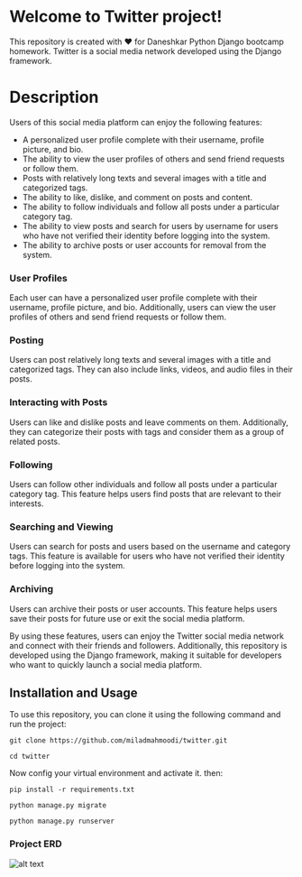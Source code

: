 # Welcome to Twitter project!
This repository is created with ❤️ for Daneshkar Python Django bootcamp homework. Twitter is a social media network developed using the Django framework.


# Description

Users of this social media platform can enjoy the following features:

-   A  personalized user profile  complete with their username,  profile picture, and bio.
-   The ability to view the  user profiles  of others and send  friend requests  or follow them.
-   Posts with relatively long texts and several images with a title and categorized tags.
-   The ability to like, dislike, and comment on posts and content.
-   The ability to follow individuals and follow all posts under a particular category tag.
-   The ability to view posts and search for users by username for users who have not verified their identity before logging into the system.
-   The ability to archive posts or user accounts for removal from the system.

### User Profiles
Each user can have a  personalized user profile  complete with their username, profile picture, and bio. Additionally, users can view the  user profiles  of others and send  friend requests  or follow them.

### Posting
Users can post relatively long texts and several images with a title and categorized tags. They can also include links, videos, and  audio files  in their posts.

### Interacting with Posts
Users can like and dislike posts and leave comments on them. Additionally, they can categorize their posts with tags and consider them as a group of related posts.

### Following

Users can follow other individuals and follow all posts under a particular category tag. This feature helps users find posts that are relevant to their interests.

### Searching and Viewing

Users can search for posts and users based on the username and category tags. This feature is available for users who have not verified their identity before logging into the system.

### Archiving

Users can archive their posts or  user  accounts. This feature helps users save their posts for future use or exit the social media platform.

By using these features, users can enjoy the  Twitter  social media network and connect with their friends and followers. Additionally, this repository is developed using the  Django  framework, making it suitable for developers who want to quickly launch a social media platform.


## Installation and Usage
To use this repository, you can clone it using the following command and run the project:
```
git clone https://github.com/miladmahmoodi/twitter.git
```
```
cd twitter
```
Now config your virtual environment and activate it. then:
```
pip install -r requirements.txt
```
```
python manage.py migrate
```
```
python manage.py runserver
```

### Project ERD
![alt text]([http://url/to/img.png](https://viewer.diagrams.net/?tags=%7B%7D&target=blank&highlight=0000ff&edit=_blank&layers=1&nav=1&title=twitter.drawio#R7V1bb9u4Ev4t%2BxBg%2B%2BDCuvny2KRNW5xmUaTdtvsU0JJsE5FFV1JiJ7%2F%2BkBIlyyJty1eq4gABYks0RQ2%2FmW9IDodX1s1s%2BTFC8%2Bkd8fzgyux6yyvr%2FZVpGsNej%2F5jV174lW5%2BZRJhj19bXfiGX%2F28IL%2F6hD0%2FXiuYEBIkeL5%2B0SVh6LvJ2jUURWSxXmxMgvWnztHEFy58c1EgXv2JvWSaXXUG1ur6Jx9PpvzJA7Of3ZihvCx%2FkXiKPLJYu%2BQvk1sSJryFX%2F1ohkI%2FTOidOxQ9%2BtGV82GaJOxF312Zt%2FRvzEq%2FnRAyCXw0x%2FFbl8zoZTemRW7HaIYDJuZSRde8Ivo468OVdRMRkmSfZssbP2B9lfdC1qbbDXcLMUSs3ho%2FGH%2B07%2B33sflp%2Bd2663Sn4dT90TG4cJ5R8MTl%2B5XECRdQ8pILncpqzj4maMQuXccJihKODatLL9DeThAO6ZtZ7430exCgeYzT4tmVKQ68L%2BiFPCV5Rfm36zFe%2Bt59Bg1WlqLkC62MfWWVMyl%2F441ht1GAJyH97NJXZ0%2B8jvyYtuULihNeYprMAv5xjIPghgQkSt%2FE8pA%2FGLvpK0Tk0S%2Fd6bkDfzQu7uTgstL2PIWe7%2FEaC%2BCwtsULPAto57L25k9kzc1kY9j0u9hTvPOe%2FSjxl6VLvOc%2B%2BmTmJ9ELLcLv2hygXGkHFv%2B%2BWGmAZTnZtWkJ%2FdaQF0Qc05Oi6hVU6AeOFjlyPndff5OfP1%2FJ8gG%2FXP%2F65%2Fb5w6JjDgTkbEfNPRPZ9ZRE%2BJVhJcjlV0JSWZ6ffORVLl2T1Gh1K50aEib5CuJYIS8i8%2B8omvgJvzAnmCu3c03%2FqGhuum%2BdK4e29YZ%2BN1bf6R8rHiU3JKRwoMhmdfgUYAufgew6IXNeaeCP8%2FojLnj2eUSShNqCbYgQun8dJFsUVsQJB0ZtXJwNFkPRoPxvIzDo6yYYBfeUJ1A4CbJuTGkDrbpR0tdS6RcSr3ZF1XwQKvhxkGrwFHueT03J9WKKE%2F%2FbHLms0IJSZ8WIHNKBW%2FRG7MBSjxnd7n49xmtbiXH%2F6lBALWmIEqpk1NTFAg6Klh4OjfyRJWj8G%2BLfT%2F7n94oBkvNJVvY6pjDA4eRL9steBUFOUxG0rHR3CQLmvjZgO6JqVXdaRDn%2Bw%2Feb%2F%2FqDKfq8DP59mNwvhs%2BdvgkcVIuDuhsBWJNwavkqnIN6F%2BQgOSwsARa3qjnI93Be30kpqNx%2F23Vkd%2F%2B1ioLkwrAFZDzF2WisyfTTSLS0mm6kprAYtgHdNIhuhhekGzksRC%2BEyk8DvtmuJJrxjVwYoieS4IS1VkPCORYuGhKO6K4A4SgnHMNUzjiOngOc7UoChEOF0ROQgWdsQQ0IZ3%2B4aEg44nIgEI56wnGUE4642KfzEKd%2BD2rAOOKCn4vmCSYhcM4BgNGPcyTLgsA56jlnoJpzLHG29c6805VzCi0BzqHCEGdcEzQBvjkALK3mG%2BkS1xBWcRrIN0V4sbKogaFoVG4fNaCb7UqiGd3IhSGu4rhkNkvjuTWknGMB02rKkZpDG4Y4TaQcW%2FUQxxZdEazcqCgb4tgwxCkJQ%2FRGrsxewM18uAaQ3u8ntomIaTXr9nf0ZjQZ%2Fc1Uln7M%2F71Je6LLOqeT70xiRT%2F5wbOfYBeV7sdp77G7hj1flm9kD2V3QhLNmGUq7j2jCCP6n5ISSp4iP95RzkXzTUUWXPjspt3tZncCP6Fi73CWE39JovkUhbxKM7tGgZR0OE2%2BS%2BtImTK%2Fg0MvxSS71c1fNL1D7VgYj2nt%2BXNSTcqwku5TKj1kQSJvvVlFXfRNRo%2BYVsfqzPYVdTja1sqNkPs4SXcZdSq9aDpG1oHlD29KLfV8l0SITbh2kil2H0M%2F5s3DIWb2Ql621JNby5Was1aO2gSUVIXj4XgeoJe8eMD2RJndv%2FCM0QMKM9HncKWfJux%2FgB%2F9%2BMGlL5%2FkEKcqk6E8K6Glm3WsjdTQzRL9dHCz1LtZfeVulhhGpbObZdXuQQ3cLDGSCtwscLPa6GbxKSvwtE5uJlvtacln%2ByBOrIGeliUB4IXXUMQ4sREhgQau1nY10czVkgtDDBTD8QNyE%2FysZ3jysZBpNe1ITeJAjG4H2lFPO5dMOiPHheiOeBSICfZnGlDPdlXRjHrkwhDdEjfy6SO9B6R6HqhBQ549MKMh94juC3CPeu65ZLIZaZvz9APAPaKqAPf8kIWbPs094J7DMaMf9%2FTEBazPW3f1QprWKyVpWvs5HRWpAupuoynin09OUD3ZEhc4Lvskat1pvXr1N5UrSNQqb7I4l9LeRK27O9Cp3YHtd1l64nSK9olaT4kg%2FRyYPuy5OvvgeX8OUj52luTv1TePUb%2B%2Bt9l%2BCpKk8J1vO5eiIfTTSLS0mm6kGdKBbY5lm0OOpsgIaCPbXDJPqzxvvoCK9uYwOuRcAR3IRn4whQAMvXLmnRAsreYaORFDjtYGDm3U52jti9Ou7aWb3e4qJGktCUOceqVP1YZuTgkWDfkGQu%2BbyDfKU7T2xRi3LA5lptqRVUc6mobfy4UhydMKMZDHYEY%2F7pGkSAPuUc89ylO1ShKk6c49haoA91BhSI7dgxjIYzCjH%2FcYhgii71uS%2FkII5FUjQiDtuuxU0NjJ6ckwIATy7CGQK%2F38c2IgDQOCIKV6Ak4LkwaEQZ4XQ612YqS7%2Bw0HmOjsI%2BgDmEj5kfWGIzKRFqGQO9REMyLaIA2RiNKpW9qzDeehZkJGQ96R7CAE3lHPO5eMidwADF3DVHboCRAPk4bolIRI%2BZx%2Bk1hnD7y0mnXkBhGOE24k66gPjjQkBwrrvmJowLHCa9KAeJVTo6bVDCTnZ0nmN2CgBjDQJcMlNyBDtC8aMdAObdGMgeTSkGR20zxq5WjUtJqB5MbREmfebnYcHgqhK1eNCF3p1z0gsjhJ8vQDJQsWDM8fumL9gaErFoSuSPVEM9dlgzQgdOW8GGq1IyM%2FmAJWEM8%2Fkt6fiJRHrgxFB0XfwJUhLB%2BWhCF6KE8xHUk0nIAaiZZW880GWwhTt00knEuGrGxoszhzqwXj7FATzShHLo3ifHTIG3k8XjQkHRtSRzaRdBoQsWKbAjJiPxh3NKYeu%2F4Muw7UI0lZnIkQyOcAxGhIPo7ovAD5NIB8lOf2MhzRLdEjSn%2BHogDxMGmIngmVCtDOQXjRkHZsWNlpJO0oT%2Btl2OLajkYxkju0BbiHSUNc44Eo%2FeNQ02oG2hBpC7NuTWSg4kxSdVH6koyjGjHQDm3RjIE2SEOcdoMo%2FeNQ02oG2jBCFFF07wcowSTczkQV1oEw%2FcuH6deOgSvmAc4wQQdj6HoezFHTOFZtqDQmTF%2BS8E3nMH0HRs9laYijZwjTPyWGdPRkIOfK%2BcfS%2BzOR8rO2DUeMp9U4dsWBZCtlaYghteOIzB60jdc%2FGjQaMk9u4oB5GsU86gP2e%2BL0vsbMU6gJMA%2BThjjBnxDgnYMhoyPviHO3wDvqeacBMfuSrNcarR7u0Bagnx%2FS9NcQv3IcalrNQNK1VdHK%2FLvNf4F1wysl64b53tB82bDuwMg%2BxcF0UuBAbq9TLhpu1c1GLhlKW6xrXq%2BtGqKZsyKVBeT0Oid%2B9HNbIL%2FKKYfNp2Ef9em8JKDoBVytwzV09H4%2FkSTrN9aN7%2BjNaDL6m3UK%2FZj%2Fe5NKq8sE2BmjGQ5esqKf%2FOCZjsRdVLofpxJmdw17vizfyB7K7oQkmjHsFfeeUYQR%2FU%2BNEEqeIubwbi3nUoxtKLLgEmY37W43uxP4CVXFDrdq4i9JNJ%2BikFdpZtfY%2FrsON4vscuFk5%2FcwdYVD%2FqRu%2FqrpHYrVMB7T%2BvMnpbqRQSJ17kuPWZDIW29YURd9l9EjptWxOjNnvMNBtVZuhNzHSeqadyr9aLJNp6wLyx%2FelFrq%2BS6J0hDJTjLF7iMda%2FDm4RAz2pGXLfXl1nKl5qyVo8SBkqpwPBzPA%2FSSFw%2FYQMLs%2FoVnzAQgJunrFWDpp0mSjVFycFNdyfCd3VFMqMpiyzXNJSSPmBaXM9myBByAdRhgWu1ffe6%2B%2FiY%2Ff76S5QN%2Buf71z%2B3zh0XHgnWJYx0sAVd1fa5GrIbLUSGLFAcPCzws8LBa4GHtMFhbeKLlLpb8zcUJcO1crFMiptU%2BltxJh53jzZvEumjkhxwWJjhZ4GSBk9VOJ2v3ZnfIkFAShjgNMcZRnDxo5WadEjMaulmwvb2Bbpb6Q3RlAUzgZoGbBW6WFm6Wpskc5MIQ4%2FYCBF7W4ZDR0MuC1A0N9LIumYZ3wwHr4GWBlwVelq5elqaZSjaksRRsoT9DOAAP6wC46Odh5QtT4GE1yMNSn2baFFeR9TheZ7uSAOFQYYgryXMUx8zLA845ADH6cY5hAek0kHRs1aRjWMA6UjUB2mHSEHlnhAlQziFw0ZFzYO9JAzmnr55zxEAOrTlH02RYG6QhhnPgGZrA8uVBgNGQdWzRaQHWUc06lgSAF2YdW%2FRGmPB0ZZ1CTYB1nqXHD4%2Bp2pKFH8UPLn2uaqA0iX%2F2gI6O%2FAMJ9RrIP8oz6slOKdaafyCrXlkaYtRdxj%2FUyAP%2FHA4dHfkHUuo1kH%2BU59QzbDFqSWv%2BgTRj5T1U4vLwnMQJUM%2FhqNGPekxY72kg81wy2ZgcFpBsLIGtA5psHRgREsDeATktgKdFhSFZ3owfkJvgZ1jiPAQyGrpZsvTo4GapdbNs5enGpBG%2B4GaBm9VGN2t1giK4WjJqAFeLGkQxtF3zYxWPxYx%2BvpbhQG7XBjpbDUg6ZoK3Bd4WeFs6e1srcgB367l0Onspkf7cA3%2FrCNTo53D1xfnRL%2Fhx89QonGN9peQc634e0JJnKOvW3ctsnO0k674YYQm%2BusxXP8J69evH3jXlLOu%2BGFup8WHWhZKAz0KFIcZKwnHWJ0SQfv7LQDYvABx00vmi%2FTlIefTtQBwb3armIHUH%2FJq1%2B6%2F9FDQQo%2BPY8XNNp59GokU%2FuulDLEgD6UZ5yG0%2BxAa6KesI0A1FhrieyTZ6AN0cgBb96GYAewsbSDfqjzodiG7Ias1QT9YZwP7ClTCGoj8CoVhHYUY%2F7jGGcP5jE8lHfSzWUFwz1p19VsoC9MOkIa4MQ2jKcajRkIAk5%2F4I2PG9iZ8vy%2FnBiCw%2BrC6sdYu53mN%2B6L2LorSTP9xTGH0ndyh8uapGevhLnPwqff6Pgeitw7%2B9X%2BZ2h33JmYv2efTyq%2Fyl9Cv2dfWz9Fv%2BOyEeZTRwWOStEMEyHri%2Bu4pgyeNUTCnw%2BPxDTJ4il8vsc%2Ff1N%2Fn585UsH%2FDL9a9%2Fbp8%2FLDom94WSnE7p1%2FFH%2B95%2BH5uflt%2Btu053Gk7dH50%2Br5FJ%2Fig7V1yM%2FACl%2BzHLDd6C268kTaSSq4STz75xhuwPK1jN3p3%2FaoVToaK%2Bs16RYVZDZzLhCDVRJKGXUjHuhWxscd%2BsPChPbL6pZb1h9QeDHT8wqj8wt%2F%2FArrx7f708%2FZC95Gk1XHIGD2i4cg03rEHDVdwovOB9dbxXralbrelMOj7YpbEVFR8OL6KANVLIgAKeUQG3zok3V%2F%2BKUw2O1j%2BjWtO5OLa7g2Mdu%2FqOOyhTeIJpXUJlnRrTMmdW2QCN%2FOC62KCT643nj9FTtiWrZmi1yZtzy%2FdfvS9vvmI3xKo3RnPzQSQfMbL7KzNh7GcmDjFJtcyCtEedulbBbJhVsPLZqyLponOYUahWNDTMs9gE26raBH5w6kav2K6S%2BFr5c2m4%2BnHvH6fhezoCSjS8fYpb3ZUyMC%2BjuI5zCT3MXw70EPTwz9JDwzDsiyhivzu8hCKqH6WCIu6hiBUFq6uZLVREx6lUdCY9tHunHXrK5y9q7PcsqyGJkimZkBAFh%2BjiLFPDNHpAuKqXcm7QKonm7Z7bzbIGqFO1yoiqCF3YeyKpUlExVDuxphny9m5qVqV4%2Frob7cWR5SvNOZPeixt6Qe8vScr55%2FqkXMdWHDIxJbcpGfk0xqaYBy8OgU0pOT9ntSmSZIF%2Fqk0ZmCOr1zuHTXH8gWdvsincNnS6b7t0EFY2ENZWA3GMMfrqR5j2fJrk5XBjc%2BTqtKF4sFBdKBp2T2RuBtWKzmNuBr3h1mZViveH282H0xscVd4xjzI39GtEWPa0VfEIzad3xPNZif8D))
